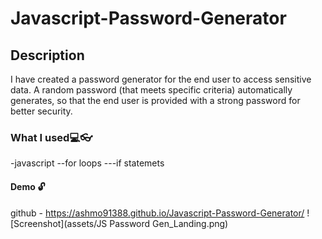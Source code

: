 # Javascript-Password-Generator

## Description
I have created a password generator for the end user to access sensitive data. 
A random password (that meets specific criteria) automatically generates, so that the end user is provided with a strong password for better security. 

### **What I used**:computer::eyeglasses:
-javascript
--for loops 
---if statemets 


#### Demo :unlock:
github - https://ashmo91388.github.io/Javascript-Password-Generator/
![Screenshot](assets/JS Password Gen_Landing.png)
